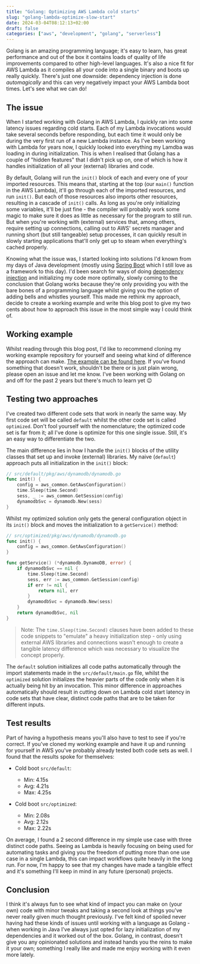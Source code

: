 ```yaml
---
title: "Golang: Optimizing AWS Lambda cold starts"
slug: "golang-lambda-optimize-slow-start"
date: 2024-03-04T08:12:13+02:00
draft: false
categories: ["aws", "development", "golang", "serverless"]
---
```


Golang is an amazing programming language; it's easy to learn, has great performance and out of the box it contains loads of quality of life improvements compared to other high-level languages. It's also a nice fit for AWS Lambda as it compiles all your code into a single binary and boots up really quickly. There's just one downside: dependency injection is done _automagically_ and this can very negatively impact your AWS Lambda boot times. Let's see what we can do!

<!--more--> 

## The issue
When I started working with Golang in AWS Lambda, I quickly ran into some latency issues regarding cold starts. Each of my Lambda invocations would take several seconds before responding, but each time it would only be during the very first run of a new Lambda instance. As I've been working with Lambda for years now, I quickly looked into everything my Lamdba was loading in during initialization. This is when I realised that Golang has a couple of "hidden features" that I didn't pick up on, one of which is how it handles initialization of all your (external) libraries and code.

By default, Golang will run the `init()` block of each and every one of your imported resources. This means that, starting at the top (our `main()` function in the AWS Lambda), it'll go through each of the imported resources, and run `init()`. But each of those resources also imports other resources, resulting in a cascade of `init()` calls. As long as you're only initializing some variables, it'll be just fine - the compiler will probably work some magic to make sure it does as little as necessary for the program to still run. But when you're working with (external) services that, among others, require setting up connections, calling out to AWS' secrets manager and running short (but still tangeable) setup processes, it can quickly result in slowly starting applications that'll only get up to steam when everything's cached properly.

Knowing what the issue was, I started looking into solutions I'd known from my days of Java development (mostly using [Spring Boot](https://spring.io/projects/spring-boot) which I still love as a framework to this day). I'd been search for ways of doing [dependency injection](https://en.wikipedia.org/wiki/Dependency_injection) and initializing my code more optimally, slowly coming to the conclusion that Golang works because they're only providing you with the bare bones of a programming language whilst giving you the option of adding bells and whistles yourself. This made me rethink my approach, decide to create a working example and write this blog post to give my two cents about how to approach this issue in the most simple way I could think of.

## Working example
Whilst reading through this blog post, I'd like to recommend cloning my working example repository for yourself and seeing what kind of difference the approach can make. [The example can be found here](https://github.com/MichielVanDerWinden/golang-lambda-cold-boot-tests). If you've found something that doesn't work, shouldn't be there or is just plain wrong, please open an issue and let me know. I've been working with Golang on and off for the past 2 years but there's much to learn yet 😉

## Testing two approaches
I've created two different code sets that work in nearly the same way. My first code set will be called `default` whilst the other code set is called `optimized`. Don't fool yourself with the nomenclature; the optimized code set is far from it; all I've done is optimize for this one single issue. Still, it's an easy way to differentiate the two.

The main difference lies in how I handle the `init()` blocks of the utility classes that set up and invoke (external) libraries. My naive (`default`) approach puts all initialization in the `init()` block:
```go
// src/default/pkg/aws/dynamodb/dynamodb.go
func init() {
	config = aws_common.GetAwsConfiguration()
	time.Sleep(time.Second)
	sess, _ := aws_common.GetSession(config)
	dynamodbSvc = dynamodb.New(sess)
}
```

Whilst my optimized solution only gets the general configuration object in its `init()` block and moves the initialization to a `getService()` method:
```go
// src/optimized/pkg/aws/dynamodb/dynamodb.go
func init() {
	config = aws_common.GetAwsConfiguration()
}

func getService() (*dynamodb.DynamoDB, error) {
	if dynamodbSvc == nil {
		time.Sleep(time.Second)
		sess, err := aws_common.GetSession(config)
		if err != nil {
			return nil, err
		}
		dynamodbSvc = dynamodb.New(sess)
	}
	return dynamodbSvc, nil
}
```
> Note: The `time.Sleep(time.Second)` clauses have been added to these code snippets to "emulate" a heavy initialization step - only using external AWS libraries and connections wasn't enough to create a tangible latency difference which was necessary to visualize the concept properly.

The `default` solution initializes all code paths automatically through the import statements made in the `src/default/main.go` file, whilst the `optimized` solution initializes the heavier parts of the code only when it is actually being hit by an invocation. This minor difference in approaches automatically should result in cutting down on Lambda cold start latency in code sets that have clear, distinct code paths that are to be taken for different inputs.

## Test results
Part of having a hypothesis means you'll also have to test to see if you're correct. If you've cloned my working example and have it up and running for yourself in AWS you've probably already tested both code sets as well. I found that the results spoke for themselves:

- Cold boot `src/default`:
    - Min: 4.15s
    - Avg: 4.21s
    - Max: 4.25s

- Cold boot `src/optimized`:
    - Min: 2.08s
    - Avg: 2.12s
    - Max: 2.22s

On average, I found a 2 second difference in my simple use case with three distinct code paths. Seeing as Lambda is heavily focusing on being used for automating tasks and giving you the freedom of putting more than one use case in a single Lambda, this can impact workflows quite heavily in the long run. For now, I'm happy to see that my changes have made a tangible effect and it's something I'll keep in mind in any future (personal) projects.

## Conclusion
I think it's always fun to see what kind of impact you can make on (your own) code with minor tweaks and taking a second look at things you've never really given much thought previously. I've felt kind of spoiled never having had these kinds of issues until working with a language as Golang - when working in Java I've always just opted for lazy initialization of my dependencies and it worked out of the box. Golang, in contrast, doesn't give you any opinionated solutions and instead hands you the reins to make it your own; something I really like and made me enjoy working with it even more lately.